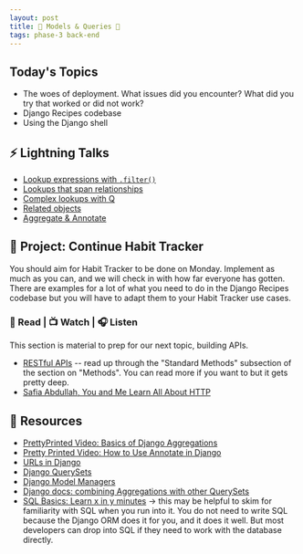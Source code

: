 ```yaml
---
layout: post
title: 🐍 Models & Queries 🐍
tags: phase-3 back-end
---
```


## Today's Topics

- The woes of deployment. What issues did you encounter? What did you try that worked or did not work?
- Django Recipes codebase
- Using the Django shell

## ⚡ Lightning Talks

- [Lookup expressions with `.filter()`](https://docs.djangoproject.com/en/3.1/topics/db/queries/#field-lookups)
- [Lookups that span relationships](https://docs.djangoproject.com/en/3.1/topics/db/queries/#lookups-that-span-relationships)
- [Complex lookups with Q](https://docs.djangoproject.com/en/3.1/topics/db/queries/#complex-lookups-with-q-objects)
- [Related objects](https://docs.djangoproject.com/en/3.1/topics/db/queries/#related-objects)
- [Aggregate & Annotate](https://docs.djangoproject.com/en/3.1/topics/db/aggregation/)

## 🎯 Project: Continue Habit Tracker

You should aim for Habit Tracker to be done on Monday. Implement as much as you can, and we will check in with how far everyone has gotten. There are examples for a lot of what you need to do in the Django Recipes codebase but you will have to adapt them to your Habit Tracker use cases.

### 📖 Read | 📺 Watch | 🎧 Listen

This section is material to prep for our next topic, building APIs.

- [RESTful APIs](https://restful-api-design.readthedocs.io/en/latest/intro.html) -- read up through the "Standard Methods" subsection of the section on "Methods". You can read more if you want to but it gets pretty deep.
- [Safia Abdullah, You and Me Learn All About HTTP](https://dev.to/captainsafia/you-and-me-learn-all-about-http-with-safia-abdalla-3nd0)

## 🔖 Resources

- [PrettyPrinted Video: Basics of Django Aggregations](https://youtu.be/2MFAV-arSuI)
- [Pretty Printed Video: How to Use Annotate in Django](https://youtu.be/KbwmdKl-QbI)
- [URLs in Django](https://docs.djangoproject.com/en/3.1/topics/http/urls/)
- [Django QuerySets](https://docs.djangoproject.com/en/3.1/topics/db/queries/#retrieving-objects)
- [Django Model Managers](https://docs.djangoproject.com/en/3.1/topics/db/managers/#django.db.models.Manager)
- [Django docs: combining Aggregations with other QuerySets](https://docs.djangoproject.com/en/3.1/topics/db/aggregation/#s-aggregations-and-other-queryset-clauses)
- [SQL Basics: Learn x in y minutes](https://learnxinyminutes.com/docs/sql/) -> this may be helpful to skim for familiarity with SQL when you run into it. You do not need to write SQL because the Django ORM does it for you, and it does it well. But most developers can drop into SQL if they need to work with the database directly.
